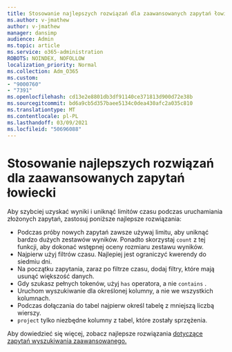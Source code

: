 ```yaml
---
title: Stosowanie najlepszych rozwiązań dla zaawansowanych zapytań łowiecki
ms.author: v-jmathew
author: v-jmathew
manager: dansimp
audience: Admin
ms.topic: article
ms.service: o365-administration
ROBOTS: NOINDEX, NOFOLLOW
localization_priority: Normal
ms.collection: Adm_O365
ms.custom:
- "9000760"
- "7391"
ms.openlocfilehash: cd13e2e8801db3df91140ce371813d900d72e38b
ms.sourcegitcommit: bd6a9cb5d357baee5134c0dea430afc2a035c810
ms.translationtype: MT
ms.contentlocale: pl-PL
ms.lasthandoff: 03/09/2021
ms.locfileid: "50696088"
---
```

# <a name="apply-best-practices-for-advanced-hunting-queries"></a>Stosowanie najlepszych rozwiązań dla zaawansowanych zapytań łowiecki

Aby szybciej uzyskać wyniki i uniknąć limitów czasu podczas uruchamiania złożonych zapytań, zastosuj poniższe najlepsze rozwiązania:

- Podczas próby nowych zapytań zawsze używaj limitu, aby uniknąć bardzo dużych zestawów wyników. Ponadto skorzystaj `count` z tej funkcji, aby dokonać wstępnej oceny rozmiaru zestawu wyników.
- Najpierw użyj filtrów czasu. Najlepiej jest ograniczyć kwerendy do siedmiu dni.
- Na początku zapytania, zaraz po filtrze czasu, dodaj filtry, które mają usunąć większość danych.
- Gdy szukasz pełnych tokenów, użyj `has` operatora, a nie `contains` .
- Uruchom wyszukiwanie dla określonej kolumny, a nie we wszystkich kolumnach.
- Podczas dołączania do tabel najpierw określ tabelę z mniejszą liczbą wierszy.
- `project` tylko niezbędne kolumny z tabel, które zostały sprzężenia.

Aby dowiedzieć się więcej, zobacz najlepsze rozwiązania [dotyczące zapytań wyszukiwania zaawansowanego.](https://go.microsoft.com/fwlink/?linkid=2144812)
